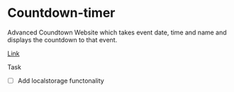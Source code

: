 # Countdown-timer

Advanced Coundtown Website which takes event date, time and name and displays the countdown to that event.

[Link](https://aayushmau5.github.io/countdown-timer/)

Task

- [ ] Add localstorage functonality
